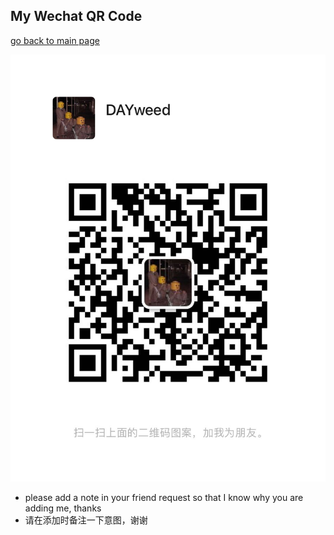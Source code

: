 ## My Wechat QR Code
[go back to main page](./index.md)

![QR Code](./images/wechat_qr.jpg)

- please add a note in your friend request so that I know why you are adding me, thanks
- 请在添加时备注一下意图，谢谢